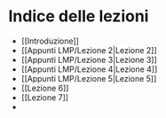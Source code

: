 
# Indice delle lezioni

- [[Introduzione]]
- [[Appunti LMP/Lezione 2|Lezione 2]]
- [[Appunti LMP/Lezione 3|Lezione 3]]
- [[Appunti LMP/Lezione 4|Lezione 4]]
- [[Appunti LMP/Lezione 5|Lezione 5]]
- [[Lezione 6]]
- [[Lezione 7]]
- 